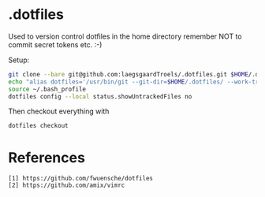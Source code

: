 # .dotfiles

Used to version control dotfiles in the home directory remember NOT to commit secret tokens etc. :-)

Setup:

```bash
git clone --bare git@github.com:laegsgaardTroels/.dotfiles.git $HOME/.dotfiles
echo "alias dotfiles='/usr/bin/git --git-dir=$HOME/.dotfiles/ --work-tree=$HOME'" >> $HOME/.bash_profile
source ~/.bash_profile
dotfiles config --local status.showUntrackedFiles no
```

Then checkout everything with

```bash
dotfiles checkout
```

# References

    [1] https://github.com/fwuensche/dotfiles
    [2] https://github.com/amix/vimrc
